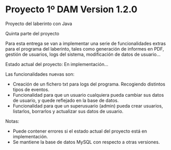 # Proyecto 1º DAM Version 1.2.0

Proyecto del laberinto con Java

Quinta parte del proyecto

Para esta entrega se van a implementar una serie de funcionalidades extras para el programa del laberinto, tales como generación de informes en PDF, gestión de usuarios, logs del sistema, modificación de datos de usuario...

Estado actual del proyecto: En implementación...

Las funcionalidades nuevas son:
  - Creación de un fichero txt para logs del programa. Recogiendo distintos tipos de eventos.
  - Funcionalidad para que un usuario cualquiera pueda cambiar sus datos de usuario, y quede reflejado en la base de datos.
  - Funcionalidad para que un superusuario (admin) pueda crear usuarios, listarlos, borrarlos y actualizar sus datos de usuario.

Notas: 
  - Puede contener errores si el estado actual del proyecto está en implementación.
  - Se mantiene la base de datos MySQL con respecto a otras versiones.
